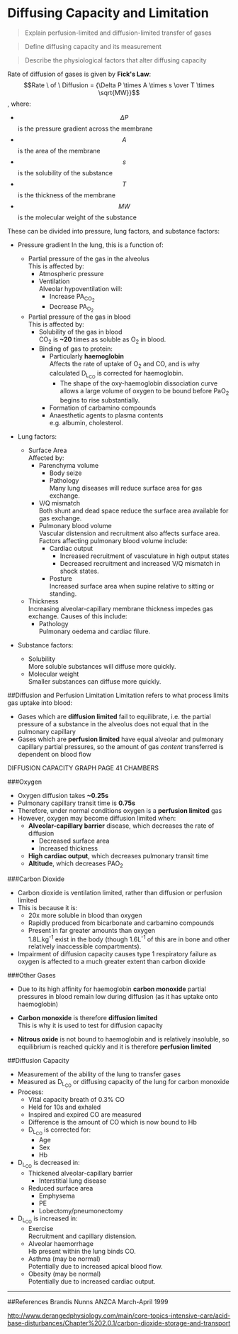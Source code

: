 # Diffusing Capacity and Limitation
> Explain perfusion-limited and diffusion-limited transfer of gases

<!--></!-->
 
> Define diffusing capacity and its measurement

<!--></!-->

> Describe the physiological factors that alter diffusing capacity

Rate of diffusion of gases is given by **Fick's Law**:  
$$Rate \ of \ Diffusion = {\Delta P \times A \times s \over T \times \sqrt{MW}}$$, where:
  * $$\Delta P$$ is the pressure gradient across the membrane
  * $$A$$ is the area of the membrane
  * $$s$$ is the solubility of the substance
  * $$T$$ is the thickness of the membrane
  * $$MW$$ is the molecular weight of the substance

These can be divided into pressure, lung factors, and substance factors:
* Pressure gradient
In the lung, this is a function of:
  * Partial pressure of the gas in the alveolus  
  This is affected by:
    * Atmospheric pressure
    * Ventilation  
    Alveolar hypoventilation will:
      * Increase PA<sub>CO<sub>2</sub></sub>
      * Decrease PA<sub>O<sub>2</sub></sub>
  * Partial pressure of the gas in blood  
  This is affected by:
    * Solubility of the gas in blood  
    CO<sub>2</sub> is **~20** times as soluble as O<sub>2</sub> in blood.
    * Binding of gas to protein:
      * Particularly **haemoglobin**  
      Affects the rate of uptake of O<sub>2</sub> and CO, and is why calculated D<sub>L<sub>CO</sub></sub> is corrected for haemoglobin.
        * The shape of the oxy-haemoglobin dissociation curve allows a large volume of oxygen to be bound before PaO<sub>2</sub> begins to rise substantially.  
      * Formation of carbamino compounds
      * Anaesthetic agents to plasma contents  
      e.g. albumin, cholesterol.


* Lung factors:
  * Surface Area  
  Affected by:
    * Parenchyma volume  
      * Body seize
      * Pathology  
      Many lung diseases will reduce surface area for gas exchange.
    * V/Q mismatch  
    Both shunt and dead space reduce the surface area available for gas exchange.
    * Pulmonary blood volume  
    Vascular distension and recruitment also affects surface area. Factors affecting pulmonary blood volume include:
      * Cardiac output  
        * Increased recruitment of vasculature in high output states
        * Decreased recruitment and increased V/Q mismatch in shock states.
      * Posture  
      Increased surface area when supine relative to sitting or standing.
  * Thickness  
  Increasing alveolar-capillary membrane thickness impedes gas exchange. Causes of this include:
    * Pathology  
    Pulmonary oedema and cardiac filure.
  

* Substance factors:
  * Solubility  
  More soluble substances will diffuse more quickly.
  * Molecular weight  
  Smaller substances can diffuse more quickly.

##Diffusion and Perfusion Limitation
Limitation refers to what process limits gas uptake into blood:
* Gases which are **diffusion limited** fail to equilibrate, i.e. the partial pressure of a substance in the alveolus does not equal that in the pulmonary capillary
* Gases which are **perfusion limited** have equal alveolar and pulmonary capillary partial pressures, so the amount of gas *content* transferred is dependent on blood flow

DIFFUSION CAPACITY GRAPH PAGE 41 CHAMBERS

###Oxygen
* Oxygen diffusion takes **~0.25s**
* Pulmonary capillary transit time is **0.75s**
* Therefore, under normal conditions oxygen is a **perfusion limited** gas
* However, oxygen may become diffusion limited when:
  * **Alveolar-capillary barrier** disease, which decreases the rate of diffusion
    * Decreased surface area
    * Increased thickness
  * **High cardiac output**, which decreases pulmonary transit time
  * **Altitude**, which decreases PAO<sub>2</sub>

###Carbon Dioxide
* Carbon dioxide is ventilation limited, rather than diffusion or perfusion limited
* This is because it is:
  * 20x more soluble in blood than oxygen
  * Rapidly produced from bicarbonate and carbamino compounds
  * Present in far greater amounts than oxygen  
  1.8L.kg<sup>-1</sup> exist in the body (though 1.6L<sup>-1</sup> of this are in bone and other relatively inaccessible compartments).
* Impairment of diffusion capacity causes type 1 respiratory failure as oxygen is affected to a much greater extent than carbon dioxide

###Other Gases
* Due to its high affinity for haemoglobin **carbon monoxide** partial pressures in blood remain low during diffusion (as it has uptake onto haemoglobin)
* **Carbon monoxide** is therefore **diffusion limited**  
This is why it is used to test for diffusion capacity

* **Nitrous oxide** is not bound to haemoglobin and is relatively insoluble, so equilibrium is reached quickly and it is therefore **perfusion limited**

##Diffusion Capacity
* Measurement of the ability of the lung to transfer gases
* Measured as D<sub>L<sub>CO</sub></sub> or diffusing capacity of the lung for carbon monoxide
* Process:
  * Vital capacity breath of 0.3% CO
  * Held for 10s and exhaled
  * Inspired and expired CO are measured  
  * Difference is the amount of CO which is now bound to Hb
  * D<sub>L<sub>CO</sub></sub> is corrected for:
    * Age
    * Sex
    * Hb
* D<sub>L<sub>CO</sub></sub> is decreased in:
  * Thickened alveolar-capillary barrier
    * Interstitial lung disease
  * Reduced surface area
    * Emphysema
    * PE
    * Lobectomy/pneumonectomy
 * D<sub>L<sub>CO</sub></sub> is increased in:
   * Exercise  
   Recruitment and capillary distension.
   * Alveolar haemorrhage  
   Hb present within the lung binds CO.
   * Asthma (may be normal)  
   Potentially due to increased apical blood flow.
   * Obesity (may be normal)   
   Potentially due to increased cardiac output.
   
---
##References
Brandis
Nunns
ANZCA March-April 1999

http://www.derangedphysiology.com/main/core-topics-intensive-care/acid-base-disturbances/Chapter%202.0.1/carbon-dioxide-storage-and-transport